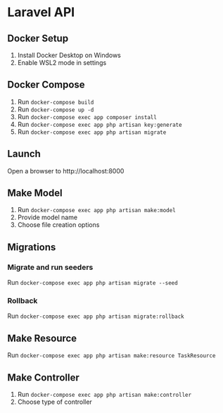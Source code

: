 # Laravel API

## Docker Setup

1. Install Docker Desktop on Windows
2. Enable WSL2 mode in settings

## Docker Compose

1. Run `docker-compose build`
2. Run `docker-compose up -d`
3. Run `docker-compose exec app composer install`
4. Run `docker-compose exec app php artisan key:generate`
5. Run `docker-compose exec app php artisan migrate`

## Launch

Open a browser to http://localhost:8000


## Make Model

1. Run `docker-compose exec app php artisan make:model`
2. Provide model name
3. Choose file creation options

## Migrations

### Migrate and run seeders

Run `docker-compose exec app php artisan migrate --seed`

### Rollback

Run `docker-compose exec app php artisan migrate:rollback`

## Make Resource

Run `docker-compose exec app php artisan make:resource TaskResource`

## Make Controller

1. Run `docker-compose exec app php artisan make:controller`
2. Choose type of controller
